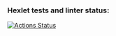### Hexlet tests and linter status:
[![Actions Status](https://github.com/Oleg-Chaiko/python-project-83/actions/workflows/hexlet-check.yml/badge.svg)](https://github.com/Oleg-Chaiko/python-project-83/actions)